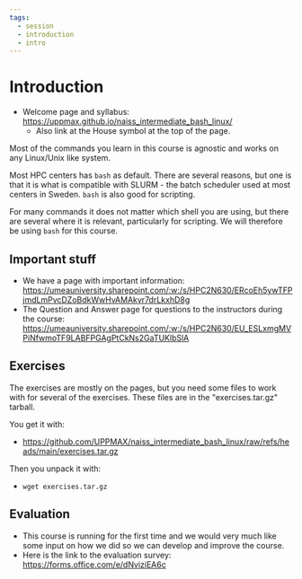 ```yaml
---
tags:
  - session
  - introduction
  - intro
---
```


# Introduction

- Welcome page and syllabus: <a href="https://uppmax.github.io/naiss_intermediate_bash_linux/" target="_blank">https://uppmax.github.io/naiss_intermediate_bash_linux/</a>
    - Also link at the House symbol at the top of the page.

Most of the commands you learn in this course is agnostic and works on any Linux/Unix like system.

Most HPC centers has ``bash`` as default. There are several reasons, but one is that it is what is compatible with SLURM - the batch scheduler used at most centers in Sweden. ``bash`` is also good for scripting.

For many commands it does not matter which shell you are using, but there are several where it is relevant, particularly for scripting. We will therefore be using ``bash`` for this course.

## Important stuff

- We have a page with important information: <a href="https://umeauniversity.sharepoint.com/:w:/s/HPC2N630/ERcoEh5ywTFPjmdLmPvcDZoBdkWwHvAMAkyr7drLkxhD8g" target="_blank">https://umeauniversity.sharepoint.com/:w:/s/HPC2N630/ERcoEh5ywTFPjmdLmPvcDZoBdkWwHvAMAkyr7drLkxhD8g</a>
- The Question and Answer page for questions to the instructors during the course: <a href="https://umeauniversity.sharepoint.com/:w:/s/HPC2N630/EU_ESLxmgMVPiNfwmoTF9LABFPGAgPtCkNs2GaTUKlbSlA" target="_blank">https://umeauniversity.sharepoint.com/:w:/s/HPC2N630/EU_ESLxmgMVPiNfwmoTF9LABFPGAgPtCkNs2GaTUKlbSlA</a>

## Exercises

The exercises are mostly on the pages, but you need some files to work with for several of the exercises. These files are in the "exercises.tar.gz" tarball.

You get it with:

- <a href="https://github.com/UPPMAX/naiss_intermediate_bash_linux/raw/refs/heads/main/exercises.tar.gz" target="_blank">https://github.com/UPPMAX/naiss_intermediate_bash_linux/raw/refs/heads/main/exercises.tar.gz</a>

Then you unpack it with:

- ``wget exercises.tar.gz``

## Evaluation

- This course is running for the first time and we would very much like some input on how we did so we can develop and improve the course.
- Here is the link to the evaluation survey: <a href="https://forms.office.com/e/dNviziEA6c" target="_blank">https://forms.office.com/e/dNviziEA6c</a>

